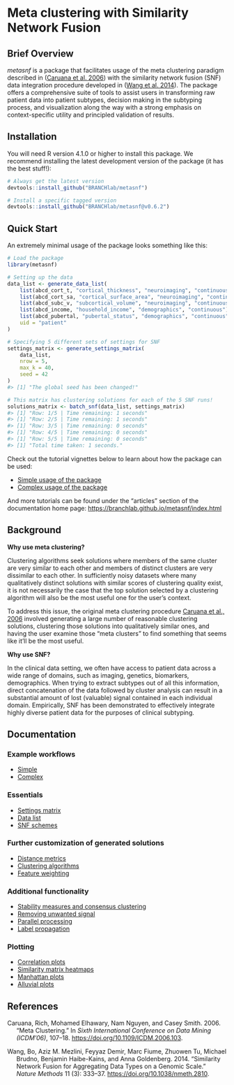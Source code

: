 
<!-- README.md is generated from README.Rmd. Please edit that file -->

# Meta clustering with Similarity Network Fusion

<!-- badges: start -->
<!-- badges: end -->

## Brief Overview

*metasnf* is a package that facilitates usage of the meta clustering
paradigm described in ([Caruana et al. 2006](#ref-caruanaMeta2006)) with
the similarity network fusion (SNF) data integration procedure developed
in ([Wang et al. 2014](#ref-wangSimilarity2014)). The package offers a
comprehensive suite of tools to assist users in transforming raw patient
data into patient subtypes, decision making in the subtyping process,
and visualization along the way with a strong emphasis on
context-specific utility and principled validation of results.

## Installation

You will need R version 4.1.0 or higher to install this package. We
recommend installing the latest development version of the package (it
has the best stuff!):

``` r
# Always get the latest version
devtools::install_github("BRANCHlab/metasnf")

# Install a specific tagged version
devtools::install_github("BRANCHlab/metasnf@v0.6.2")
```

## Quick Start

An extremely minimal usage of the package looks something like this:

``` r
# Load the package
library(metasnf)

# Setting up the data
data_list <- generate_data_list(
    list(abcd_cort_t, "cortical_thickness", "neuroimaging", "continuous"),
    list(abcd_cort_sa, "cortical_surface_area", "neuroimaging", "continuous"),
    list(abcd_subc_v, "subcortical_volume", "neuroimaging", "continuous"),
    list(abcd_income, "household_income", "demographics", "continuous"),
    list(abcd_pubertal, "pubertal_status", "demographics", "continuous"),
    uid = "patient"
)

# Specifying 5 different sets of settings for SNF
settings_matrix <- generate_settings_matrix(
    data_list,
    nrow = 5,
    max_k = 40,
    seed = 42
)
#> [1] "The global seed has been changed!"
```

``` r
# This matrix has clustering solutions for each of the 5 SNF runs!
solutions_matrix <- batch_snf(data_list, settings_matrix)
#> [1] "Row: 1/5 | Time remaining: 1 seconds"
#> [1] "Row: 2/5 | Time remaining: 1 seconds"
#> [1] "Row: 3/5 | Time remaining: 0 seconds"
#> [1] "Row: 4/5 | Time remaining: 0 seconds"
#> [1] "Row: 5/5 | Time remaining: 0 seconds"
#> [1] "Total time taken: 1 seconds."
```

Check out the tutorial vignettes below to learn about how the package
can be used:

-   [Simple usage of the
    package](https://branchlab.github.io/metasnf/articles/a_simple_example.html)
-   [Complex usage of the
    package](https://branchlab.github.io/metasnf/articles/a_complete_example.html)

And more tutorials can be found under the “articles” section of the
documentation home page:
<https://branchlab.github.io/metasnf/index.html>

## Background

**Why use meta clustering?**

Clustering algorithms seek solutions where members of the same cluster
are very similar to each other and members of distinct clusters are very
dissimilar to each other. In sufficiently noisy datasets where many
qualitatively distinct solutions with similar scores of clustering
quality exist, it is not necessarily the case that the top solution
selected by a clustering algorithm will also be the most useful one for
the user’s context.

To address this issue, the original meta clustering procedure [Caruana
et al., 2006](https://doi.org/10.1109/ICDM.2006.103) involved generating
a large number of reasonable clustering solutions, clustering those
solutions into qualitatively similar ones, and having the user examine
those “meta clusters” to find something that seems like it’ll be the
most useful.

**Why use SNF?**

In the clinical data setting, we often have access to patient data
across a wide range of domains, such as imaging, genetics, biomarkers,
demographics. When trying to extract subtypes out of all this
information, direct concatenation of the data followed by cluster
analysis can result in a substantial amount of lost (valuable) signal
contained in each individual domain. Empirically, SNF has been
demonstrated to effectively integrate highly diverse patient data for
the purposes of clinical subtyping.

## Documentation

### Example workflows

-   [Simple](https://branchlab.github.io/metasnf/articles/a_simple_example.html)
-   [Complex](https://branchlab.github.io/metasnf/articles/a_complete_example.html)

### Essentials

-   [Settings
    matrix](https://branchlab.github.io/metasnf/articles/settings_matrix.html)
-   [Data
    list](https://branchlab.github.io/metasnf/articles/data_list.html)
-   [SNF
    schemes](https://branchlab.github.io/metasnf/articles/snf_schemes.html)

### Further customization of generated solutions

-   [Distance
    metrics](https://branchlab.github.io/metasnf/articles/distance_metrics.html)
-   [Clustering
    algorithms](https://branchlab.github.io/metasnf/articles/clustering_algorithms.html)
-   [Feature
    weighting](https://branchlab.github.io/metasnf/articles/feature_weights.html)

### Additional functionality

-   [Stability measures and consensus
    clustering](https://branchlab.github.io/metasnf/articles/stability_measures.html)
-   [Removing unwanted
    signal](https://branchlab.github.io/metasnf/articles/confounders.html)
-   [Parallel
    processing](https://branchlab.github.io/metasnf/articles/parallel_processing.html)
-   [Label
    propagation](https://branchlab.github.io/metasnf/articles/label_propagation.html)

### Plotting

-   [Correlation
    plots](https://branchlab.github.io/metasnf/articles/correlation_plots.html)
-   [Similarity matrix
    heatmaps](https://branchlab.github.io/metasnf/articles/similarity_matrix_heatmap.html)
-   [Manhattan
    plots](https://branchlab.github.io/metasnf/articles/manhattan_plots.html)
-   [Alluvial
    plots](https://branchlab.github.io/metasnf/articles/alluvial_plots.html)

## References

<div id="refs" class="references csl-bib-body hanging-indent">

<div id="ref-caruanaMeta2006" class="csl-entry">

Caruana, Rich, Mohamed Elhawary, Nam Nguyen, and Casey Smith. 2006.
“Meta Clustering.” In *Sixth International Conference on Data Mining
(ICDM’06)*, 107–18. <https://doi.org/10.1109/ICDM.2006.103>.

</div>

<div id="ref-wangSimilarity2014" class="csl-entry">

Wang, Bo, Aziz M. Mezlini, Feyyaz Demir, Marc Fiume, Zhuowen Tu, Michael
Brudno, Benjamin Haibe-Kains, and Anna Goldenberg. 2014. “Similarity
Network Fusion for Aggregating Data Types on a Genomic Scale.” *Nature
Methods* 11 (3): 333–37. <https://doi.org/10.1038/nmeth.2810>.

</div>

</div>
